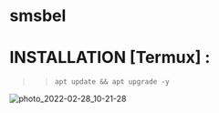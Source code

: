 # smsbel

# INSTALLATION [Termux] :
>> `apt update && apt upgrade -y`
>> 
![photo_2022-02-28_10-21-28](https://user-images.githubusercontent.com/80569235/155937590-e1accb15-adf4-4955-a0b4-57361c09c65f.jpg)
